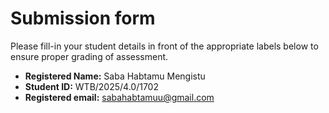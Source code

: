 # Submission form

Please fill-in your student details in front of the appropriate labels
below to ensure proper grading of assessment.

- **Registered Name:** Saba Habtamu Mengistu
- **Student ID:** WTB/2025/4.0/1702
- **Registered email:** sabahabtamuu@gmail.com
